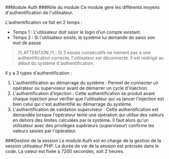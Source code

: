 ##Module Auth
###Rôle du module
Ce module gère les différents moyens d'authentification de l'utilisateur.

L'authentification ce fait en 2 temps :
 - Temps 1 : L'utilisateur doit saisir le login d'un compte existant.
 - Temps 2 : Si l'utilisateur existe, le système lui demande de saisir son mot de passe

> /!\ ATTENTION /!\ : Si 3 essais consécutifs ne mènent pas à une authentification correcte, l'utilisateur est déconnecté. Il est redirigé au début du système d'authentification.

Il y a 3 types d'authentification : 
 1. L'authentification au démarrage du système : Permet de connecter un opérateur ou superviseur avant de démarrer un cycle d'injection.
 2. L'authentification d'injection : Cette authentification se produit avant chaque injection pour vérifier que l'utilisateur qui va lancer l'injection est bien celui qui c'est authentifié au démarrage du système.
 3. L'authentification de validation superviseur : Cette authentification est demandée lorsque l'opérateur tente une opération qui utilise des valeurs en dehors des limites calculées par la système. Il faut alors qu'un utilisateur avec des privilèges supérieurs (superviseur) confirme les valeurs saisies par l'opérateur.

###Gestion de la session
Le module Auth est en charge de la gestion de la session utilisateur PHP. La durée de vie de la session est précisée dans le code. La valeur est fixée à 7200 secondes, soit 2 heures.